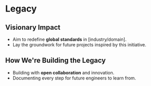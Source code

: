 # Legacy

## Visionary Impact
- Aim to redefine **global standards** in [industry/domain].
- Lay the groundwork for future projects inspired by this initiative.

## How We're Building the Legacy
- Building with **open collaboration** and innovation.
- Documenting every step for future engineers to learn from.
